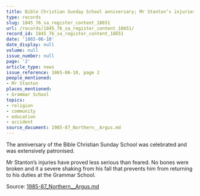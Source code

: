 ```yaml
---
title: Bible Christian Sunday School anniversary; Mr Stanton’s injuries
type: records
slug: 1845_76_sa_register_content_18651
url: /records/1845_76_sa_register_content_18651/
record_id: 1845_76_sa_register_content_18651
date: '1865-06-10'
date_display: null
volume: null
issue_number: null
page: '2'
article_type: news
issue_reference: 1865-06-10, page 2
people_mentioned:
- Mr Stanton
places_mentioned:
- Grammar School
topics:
- religion
- community
- education
- accident
source_document: 1985-87_Northern__Argus.md
---
```


The anniversary of the Bible Christian Sunday School was celebrated and was extensively patronised.

Mr Stanton’s injuries have proved less serious than feared.  No bones were broken and it a severe shaking from his fall that prevents him from returning to his duties at the Grammar School.

Source: [1985-87_Northern__Argus.md](/downloads/markdown/1985-87_Northern__Argus.md)
